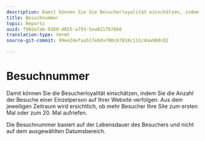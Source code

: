 ```yaml
---
description: Damit können Sie die Besucherloyalität einschätzen, indem Sie die Anzahl der Besuche einer Einzelperson auf Ihrer Website verfolgen. Aus dem jeweiligen Zeitraum wird ersichtlich, ob mehr Besucher Ihre Site zum ersten Mal oder zum 20. Mal aufriefen.
title: Besuchnummer
topic: Reports
uuid: f98dafab-9369-4055-a793-5ea0217b78b0
translation-type: tm+mt
source-git-commit: 99ee24efaa517e8da700c67818c111c4aa90dc02

---
```



# Besuchnummer

Damit können Sie die Besucherloyalität einschätzen, indem Sie die Anzahl der Besuche einer Einzelperson auf Ihrer Website verfolgen. Aus dem jeweiligen Zeitraum wird ersichtlich, ob mehr Besucher Ihre Site zum ersten Mal oder zum 20. Mal aufriefen.

Die Besuchnummer basiert auf der Lebensdauer des Besuchers und nicht auf dem ausgewählten Datumsbereich.
